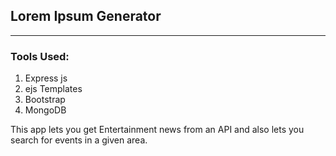 ## Lorem Ipsum Generator

---

### Tools Used:

1. Express js
2. ejs Templates
3. Bootstrap
4. MongoDB

This app lets you get Entertainment news from an API and also lets you search for events in a given area.

